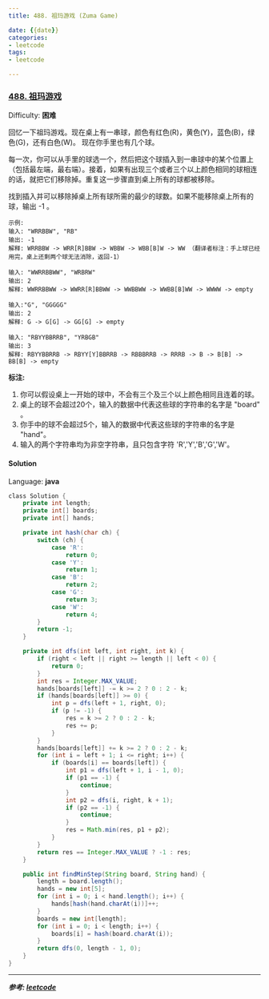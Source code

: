 ```yaml
---
title: 488. 祖玛游戏 (Zuma Game)

date: {{date}}
categories:
- leetcode
tags:
- leetcode

---
```

### [488\. 祖玛游戏](https://leetcode-cn.com/problems/zuma-game/)

Difficulty: **困难**


回忆一下祖玛游戏。现在桌上有一串球，颜色有红色(R)，黄色(Y)，蓝色(B)，绿色(G)，还有白色(W)。 现在你手里也有几个球。

每一次，你可以从手里的球选一个，然后把这个球插入到一串球中的某个位置上（包括最左端，最右端）。接着，如果有出现三个或者三个以上颜色相同的球相连的话，就把它们移除掉。重复这一步骤直到桌上所有的球都被移除。

找到插入并可以移除掉桌上所有球所需的最少的球数。如果不能移除桌上所有的球，输出 -1 。

```
示例:
输入: "WRRBBW", "RB" 
输出: -1 
解释: WRRBBW -> WRR[R]BBW -> WBBW -> WBB[B]W -> WW （翻译者标注：手上球已经用完，桌上还剩两个球无法消除，返回-1）

输入: "WWRRBBWW", "WRBRW" 
输出: 2 
解释: WWRRBBWW -> WWRR[R]BBWW -> WWBBWW -> WWBB[B]WW -> WWWW -> empty

输入:"G", "GGGGG" 
输出: 2 
解释: G -> G[G] -> GG[G] -> empty 

输入: "RBYYBBRRB", "YRBGB" 
输出: 3 
解释: RBYYBBRRB -> RBYY[Y]BBRRB -> RBBBRRB -> RRRB -> B -> B[B] -> BB[B] -> empty 
```

**标注:**

1.  你可以假设桌上一开始的球中，不会有三个及三个以上颜色相同且连着的球。
2.  桌上的球不会超过20个，输入的数据中代表这些球的字符串的名字是 "board" 。
3.  你手中的球不会超过5个，输入的数据中代表这些球的字符串的名字是 "hand"。
4.  输入的两个字符串均为非空字符串，且只包含字符 'R','Y','B','G','W'。


#### Solution

Language: **java**

```java
​class Solution {
    private int length;
    private int[] boards;
    private int[] hands;

    private int hash(char ch) {
        switch (ch) {
            case 'R':
                return 0;
            case 'Y':
                return 1;
            case 'B':
                return 2;
            case 'G':
                return 3;
            case 'W':
                return 4;
        }
        return -1;
    }

    private int dfs(int left, int right, int k) {
        if (right < left || right >= length || left < 0) {
            return 0;
        }
        int res = Integer.MAX_VALUE;
        hands[boards[left]] -= k >= 2 ? 0 : 2 - k;
        if (hands[boards[left]] >= 0) {
            int p = dfs(left + 1, right, 0);
            if (p != -1) {
                res = k >= 2 ? 0 : 2 - k;
                res += p;
            }
        }
        hands[boards[left]] += k >= 2 ? 0 : 2 - k;
        for (int i = left + 1; i <= right; i++) {
            if (boards[i] == boards[left]) {
                int p1 = dfs(left + 1, i - 1, 0);
                if (p1 == -1) {
                    continue;
                }
                int p2 = dfs(i, right, k + 1);
                if (p2 == -1) {
                    continue;
                }
                res = Math.min(res, p1 + p2);
            }
        }
        return res == Integer.MAX_VALUE ? -1 : res;
    }

    public int findMinStep(String board, String hand) {
        length = board.length();
        hands = new int[5];
        for (int i = 0; i < hand.length(); i++) {
            hands[hash(hand.charAt(i))]++;
        }
        boards = new int[length];
        for (int i = 0; i < length; i++) {
            boards[i] = hash(board.charAt(i));
        }
        return dfs(0, length - 1, 0);
    }
}
```

---
***参考:
[leetcode](https://leetcode-cn.com/problems/zuma-game/submissions/)***
